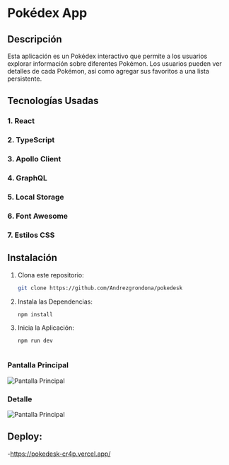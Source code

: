 # Pokédex App

## Descripción
Esta aplicación es un Pokédex interactivo que permite a los usuarios explorar información sobre diferentes Pokémon. Los usuarios pueden ver detalles de cada Pokémon, así como agregar sus favoritos a una lista persistente.

## Tecnologías Usadas

### 1. **React**
### 2. **TypeScript**

### 3. **Apollo Client**
### 4. **GraphQL**

### 5. **Local Storage**

### 6. **Font Awesome**

### 7. **Estilos CSS**


## Instalación

1. Clona este repositorio:
   ```bash
   git clone https://github.com/Andrezgrondona/pokedesk

2. Instala las Dependencias:
   ```bash
   npm install

3. Inicia la Aplicación:
   ```bash
   npm run dev



### Pantalla Principal
![Pantalla Principal](https://i.ibb.co/tB08ZGm/Captura-de-pantalla-2024-10-04-a-la-s-3-22-38-p-m.png)

### Detalle
![Pantalla Principal](https://i.ibb.co/7VdxwBy/Captura-de-pantalla-2024-10-04-a-la-s-3-22-18-p-m.png)

## Deploy:
-https://pokedesk-cr4p.vercel.app/
